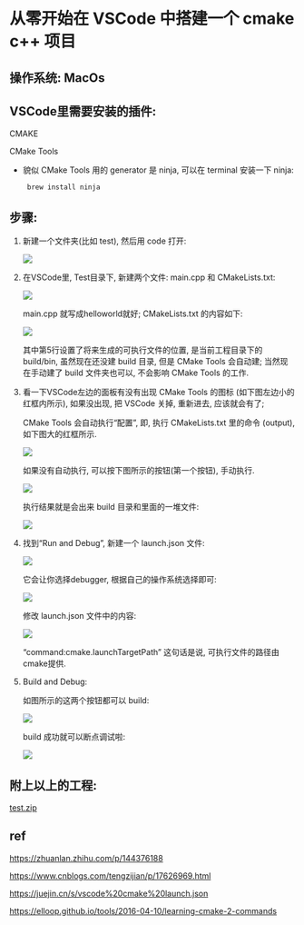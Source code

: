 
# 从零开始在 VSCode 中搭建一个 cmake c++ 项目

## 操作系统: MacOs

## VSCode里需要安装的插件:
 
 CMAKE

 CMake Tools

 * 貌似 CMake Tools 用的 generator 是 ninja, 可以在 terminal 安装一下 ninja:
    
        brew install ninja


## 步骤:

1) 新建一个文件夹(比如 test), 然后用 code 打开:

    ![](../suppliments/VSCode_CMake/figures/f0_test_dir.png)

2) 在VSCode里, Test目录下, 新建两个文件: main.cpp 和 CMakeLists.txt:

    ![](../suppliments/VSCode_CMake/figures/f1.1_new_files.png)

    main.cpp 就写成helloworld就好; CMakeLists.txt 的内容如下:

    ![](../suppliments/VSCode_CMake/figures/f1.2_file_contents.png)

    其中第5行设置了将来生成的可执行文件的位置, 是当前工程目录下的 build/bin, 虽然现在还没建 build 目录, 但是 CMake Tools 会自动建; 当然现在手动建了 build 文件夹也可以, 不会影响 CMake Tools 的工作.

3) 看一下VSCode左边的面板有没有出现 CMake Tools 的图标 (如下图左边小的红框内所示), 如果没出现, 把 VSCode 关掉, 重新进去, 应该就会有了;

    CMake Tools 会自动执行“配置”, 即, 执行 CMakeLists.txt 里的命令 (output), 如下图大的红框所示.

    ![](../suppliments/VSCode_CMake/figures/f3.1_cmake_tools_cfg.png)

    如果没有自动执行, 可以按下图所示的按钮(第一个按钮), 手动执行.

    ![](../suppliments/VSCode_CMake/figures/f3.3_outline_and_cfg_button.png)

    执行结果就是会出来 build 目录和里面的一堆文件:

    ![](../suppliments/VSCode_CMake/figures/f3.2_the_build_dir.png)

4) 找到“Run and Debug”, 新建一个 launch.json 文件:

    ![](../suppliments/VSCode_CMake/figures/f4.1_the_dbg_panel.png)

    它会让你选择debugger, 根据自己的操作系统选择即可:  

    ![](../suppliments/VSCode_CMake/figures/f4.2_select_debugger.png)

    修改 launch.json 文件中的内容:

    ![](../suppliments/VSCode_CMake/figures/f4.3_launch_json.png)

    “command:cmake.launchTargetPath” 这句话是说, 可执行文件的路径由cmake提供. 

5) Build and Debug:
    
    如图所示的这两个按钮都可以 build:

    ![](../suppliments/VSCode_CMake/figures/f4.4_build.png)

    build 成功就可以断点调试啦:

    ![](../suppliments/VSCode_CMake/figures/f4.5_breakpoint_debug.png)


## 附上以上的工程:

   [test.zip](../suppliments/VSCode_CMake/test.zip)

## ref

https://zhuanlan.zhihu.com/p/144376188

https://www.cnblogs.com/tengzijian/p/17626969.html

https://juejin.cn/s/vscode%20cmake%20launch.json

https://elloop.github.io/tools/2016-04-10/learning-cmake-2-commands



